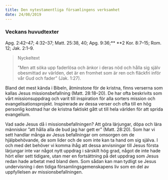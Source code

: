 ```yaml
---
title: Den nytestamentliga församlingens verksamhet
date: 24/08/2019
---
```


### Veckans huvudtexter
Apg. 2:42–47; 4:32–37; Matt. 25:38, 40; Apg. 9:36;** **2 Kor. 8:7–15; Rom. 12; Jak. 2:1–9.

> <p>Nyckeltext</p>
> ”Men att söka upp faderlösa och änkor i deras nöd och hålla sig själv obesmittad av världen, det är en fromhet som är ren och fläckfri inför vår Gud och fader” (Jak. 1:27).

Bland det mest kända i Bibeln, åtminstone för de kristna, finns verserna som kallas Jesus missionsbefallning (Matt. 28:18–20). De har ofta beskrivits som vårt missionsuppdrag och varit till inspiration för alla sorters mission och evangelisationsprojekt. Inspirerade av dessa verser och ofta till en hög personlig kostnad har de kristna faktiskt gått ut till hela världen för att sprida evangelium.

Vad sade Jesus då i missionsbefallningen? Att göra lärjungar, döpa och lära människor ”att hålla alla de bud jag har gett er” (Matt. 28:20). Som har vi sett handlar många av Jesus befallningar om omsorgen om de hjälpbehövande, de som lider och de som inte kan ta hand om sig själva. I och med det behöver vi komma ihåg att dessa anvisningar till Jesus första lärjungar inte var något nytt uppdrag i särskilt hög grad, något de inte hade hört eller sett tidigare, utan mer en fortsättning på det uppdrag som Jesus redan hade arbetat med bland dem. Som sådan kan man tydligt se Jesus undervisning i den tidiga församlingsgemenskapens liv som en del av uppfyllelsen av missionsbefallningen.